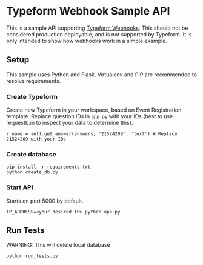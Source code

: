 # Typeform Webhook Sample API

This is a sample API supporting [Typeform Webhooks](https://www.typeform.com/help/webhooks/). This should not be considered production deployable, and is not supported by Typeform. It is only intended to show how webhooks work in a simple example.

## Setup

This sample uses Python and Flask. Virtualenv and PIP are recommended to resolve requirements.

### Create Typeform

Create new Typeform in your workspace, based on Event Registration template. Replace question IDs in `app.py` with your IDs (best to use requestb.in to inspect your data to determine this). 

```
r_name = self.get_answer(answers, '21524209', 'text') # Replace 21524209 with your IDs
```

### Create database

``` 
pip install -r requirements.txt
python create_db.py
```

### Start API

Starts on port 5000 by default.

```
IP_ADDRESS=<your desired IP> python app.py
```

## Run Tests

WARNING: This will delete local database

```
python run_tests.py
```
